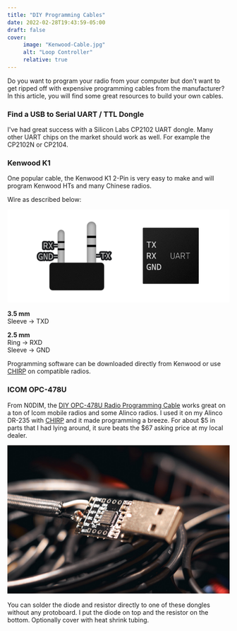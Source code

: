 ```yaml
---
title: "DIY Programming Cables"
date: 2022-02-28T19:43:59-05:00
draft: false
cover:
     image: "Kenwood-Cable.jpg"
     alt: "Loop Controller"
     relative: true
---
```


Do you want to program your radio from your computer but don't want to get ripped off with expensive programming cables from the manufacturer? In this article, you will find some great resources to build your own cables.

### Find a USB to Serial UART / TTL Dongle

I've had great success with a Silicon Labs CP2102 UART dongle. Many other UART chips on the market should work as well. For example the CP2102N or CP2104.

### Kenwood K1

One popular cable, the Kenwood K1 2-Pin is very easy to make and will program Kenwood HTs and many Chinese radios. 

Wire as described below:

![](UART.png)

**3.5 mm**  
Sleeve -> TXD

**2.5 mm**  
Ring -> RXD  
Sleeve -> GND

Programming software can be downloaded directly from Kenwood or use [CHIRP](https://chirp.danplanet.com/projects/chirp/wiki/Home) on compatible radios.

### ICOM OPC-478U

From N0DIM, the [DIY OPC-478U Radio Programming Cable](http://www.directdirt.com/2015/04/diy-opc-478u-radio-programming-cable-clone/) works great on a ton of Icom mobile radios and some Alinco radios. I used it on my Alinco DR-235 with [CHIRP](https://chirp.danplanet.com/projects/chirp/wiki/Home) and it made programming a breeze. For about $5 in parts that I had lying around, it sure beats the $67 asking price at my local dealer.

![](Icom-Cable.jpg)

You can solder the diode and resistor directly to one of these dongles without any protoboard. I put the diode on top and the resistor on the bottom. Optionally cover with heat shrink tubing.